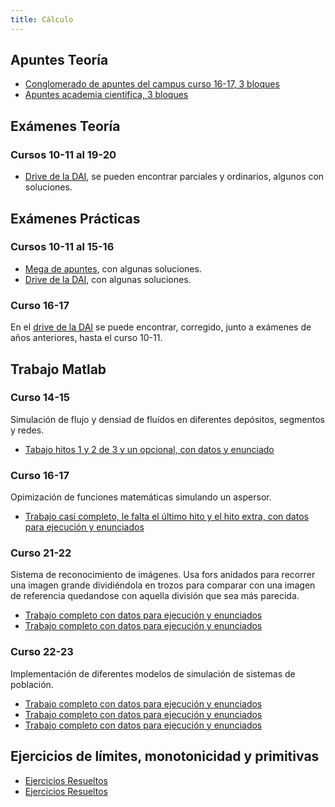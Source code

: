 ```yaml
---
title: Cálculo
---
```


## Apuntes Teoría

- [Conglomerado de apuntes del campus curso 16-17, 3 bloques](https://mega.nz/folder/4eBk3JJB#XZXXUbJ9f0qTui-Jo8i8tw/folder/0fwQmQQQ)
- [Apuntes academia científica, 3 bloques](https://mega.nz/folder/4eBk3JJB#XZXXUbJ9f0qTui-Jo8i8tw/folder/5P5yEYJJ)

## Exámenes Teoría

### Cursos 10-11 al 19-20

- [Drive de la DAI](https://drive.google.com/drive/folders/12WTi5scSulcE2qGwF5ju8snB4S1Q3H7v), se pueden encontrar parciales y ordinarios, algunos con soluciones.

## Exámenes Prácticas

### Cursos 10-11 al 15-16

- [Mega de apuntes](https://mega.nz/folder/4eBk3JJB#XZXXUbJ9f0qTui-Jo8i8tw/folder/UW4UgKia), con algunas soluciones.
- [Drive de la DAI](https://drive.google.com/drive/folders/1Gay7E-44RA9xGFNp5iJyHVxpwCmfxmAg), con algunas soluciones.

### Curso 16-17

En el [drive de la DAI](https://drive.google.com/drive/folders/1Gay7E-44RA9xGFNp5iJyHVxpwCmfxmAg) se puede encontrar, corregido, junto a exámenes de años anteriores, hasta el curso 10-11.

## Trabajo Matlab

### Curso 14-15

Simulación de flujo y densiad de fluídos en diferentes depósitos, segmentos y redes.

- [Tabajo hitos 1 y 2 de 3 y un opcional, con datos y enunciado](https://mega.nz/folder/4eBk3JJB#XZXXUbJ9f0qTui-Jo8i8tw/folder/FCwg1aRC)

### Curso 16-17

Opimización de funciones matemáticas simulando un aspersor.

- [Trabajo casi completo, le falta el último hito y el hito extra, con datos para ejecución y enunciados](https://mega.nz/folder/4eBk3JJB#XZXXUbJ9f0qTui-Jo8i8tw/folder/QC4kEQwb)

### Curso 21-22

Sistema de reconocimiento de imágenes.
Usa fors anidados para recorrer una imagen grande dividiéndola en trozos para comparar con una imagen de referencia quedandose con aquella división que sea más parecida.

- [Trabajo completo con datos para ejecución y enunciados](https://github.com/RedBed24/Calculo_Matlab_2122)
- [Trabajo completo con datos para ejecución y enunciados](https://github.com/hnevesg/Calculo_Lab_2122)

### Curso 22-23

Implementación de diferentes modelos de simulación de sistemas de población.

- [Trabajo completo con datos para ejecución y enunciados](https://github.com/RedBed24/Calculo_Matlab_2223/tree/code_1/master)
- [Trabajo completo con datos para ejecución y enunciados](https://github.com/RedBed24/Calculo_Matlab_2223/tree/code_2/master)
- [Trabajo completo con datos para ejecución y enunciados](https://github.com/H4mbl3x/Practica_Incremental_Calculo_2022_23)


## Ejercicios de límites, monotonicidad y primitivas
- [Ejercicios Resueltos](https://github.com/hnevesg/Calculo_Voluntario_2122)
- [Ejercicios Resueltos](https://github.com/H4mbl3x/Calculo_Ejercicios_Entregables_2022_23)
